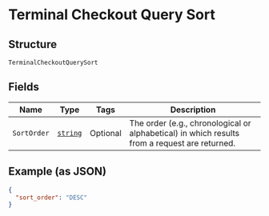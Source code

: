 
# Terminal Checkout Query Sort

## Structure

`TerminalCheckoutQuerySort`

## Fields

| Name | Type | Tags | Description |
|  --- | --- | --- | --- |
| `SortOrder` | [`string`](/doc/models/sort-order.md) | Optional | The order (e.g., chronological or alphabetical) in which results from a request are returned. |

## Example (as JSON)

```json
{
  "sort_order": "DESC"
}
```

